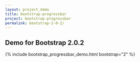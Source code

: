 ```yaml
---
layout: project_demo
title: bootstrap-progressbar
project: bootstrap-progressbar
permalink: bootstrap-2-0-2/
---
```


<script type="text/javascript">
    loadCSS("{{ page.url }}../css/bootstrap-progressbar-2.0.2.css")
</script>

<h2 class="text-center">Demo for Bootstrap 2.0.2</h2>

{% include bootstrap_progressbar_demo.html bootstrap="2" %}
